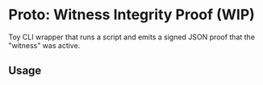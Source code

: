 
# Proto: Witness Integrity Proof (WIP)

Toy CLI wrapper that runs a script and emits a signed JSON proof that the "witness" was active.

## Usage
